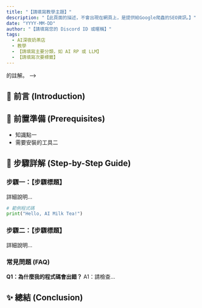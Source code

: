 ```yaml
---
title: "【請填寫教學主題】"
description: "【此頁面的描述，不會出現在網頁上，是提供給Google爬蟲的SEO資訊。】"
date: "YYYY-MM-DD"
author: "【請填寫您的 Discord ID 或暱稱】"
tags:
  - AI深夜奶茶店
  - 教學
  - 【請填寫主要分類，如 AI RP 或 LLM】
  - 【請填寫次要標籤】
---
```


的註解。
-->

## 📖 前言 (Introduction)
## 🔧 前置準備 (Prerequisites)
* 知識點一
* 需要安裝的工具二

## 🚀 步驟詳解 (Step-by-Step Guide)
### 步驟一：【步驟標題】

詳細說明...

```python
# 範例程式碼
print("Hello, AI Milk Tea!")
```

### 步驟二：【步驟標題】

詳細說明...

### 常見問題 (FAQ)

**Q1：為什麼我的程式碼會出錯？**
A1：請檢查...

## ✨ 總結 (Conclusion)
